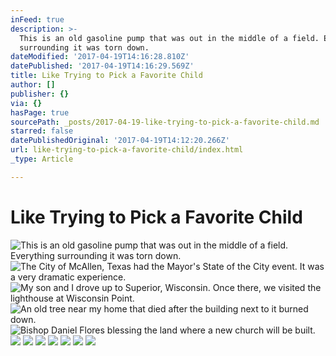 ```yaml
---
inFeed: true
description: >-
  This is an old gasoline pump that was out in the middle of a field. Everything
  surrounding it was torn down. 
dateModified: '2017-04-19T14:16:28.810Z'
datePublished: '2017-04-19T14:16:29.569Z'
title: Like Trying to Pick a Favorite Child
author: []
publisher: {}
via: {}
hasPage: true
sourcePath: _posts/2017-04-19-like-trying-to-pick-a-favorite-child.md
starred: false
datePublishedOriginal: '2017-04-19T14:12:20.266Z'
url: like-trying-to-pick-a-favorite-child/index.html
_type: Article

---
```

# Like Trying to Pick a Favorite Child
![This is an old gasoline pump that was out in the middle of a field. Everything surrounding it was torn down. ](https://the-grid-user-content.s3-us-west-2.amazonaws.com/68b952bf-d670-4b80-b189-21f31fadc3ea.jpg)
![The City of McAllen, Texas had the Mayor's State of the City event. It was a very dramatic experience.](https://the-grid-user-content.s3-us-west-2.amazonaws.com/30b0cdab-e278-4525-883c-5d9b758d79fc.jpg)
![My son and I drove up to Superior, Wisconsin. Once there, we visited the lighthouse at Wisconsin Point.](https://the-grid-user-content.s3-us-west-2.amazonaws.com/e4da0e4b-ac9c-49a9-bc79-2e95d7655958.jpg)
![An old tree near my home that died after the building next to it burned down. ](https://the-grid-user-content.s3-us-west-2.amazonaws.com/49485ff2-8523-45fa-8ec8-61d997d19f61.jpg)
![Bishop Daniel Flores blessing the land where a new church will be built. ](https://the-grid-user-content.s3-us-west-2.amazonaws.com/e772d6c5-b95d-4ac4-be55-ef84204ea8b8.jpg)
![](https://the-grid-user-content.s3-us-west-2.amazonaws.com/502f8e5a-42d9-4db1-be25-b7929d276f86.jpg)
![](https://the-grid-user-content.s3-us-west-2.amazonaws.com/355437aa-24e3-4365-b50e-5f6af57fee4f.jpg)
![](https://the-grid-user-content.s3-us-west-2.amazonaws.com/f6d30adc-e02f-403e-b3ce-80c16a86f7ab.jpg)
![](https://the-grid-user-content.s3-us-west-2.amazonaws.com/7f627b60-5d77-4ee2-a81e-b68015a559f6.jpg)
![](https://the-grid-user-content.s3-us-west-2.amazonaws.com/2591b2cc-81e7-4535-9eeb-de0971a591d7.jpg)
![](https://the-grid-user-content.s3-us-west-2.amazonaws.com/820183fc-bf8d-48f1-ae73-0d0ddef9054a.jpg)
![](https://the-grid-user-content.s3-us-west-2.amazonaws.com/ed0e1ed1-ac47-45c0-8682-76ac45656ebe.jpg)